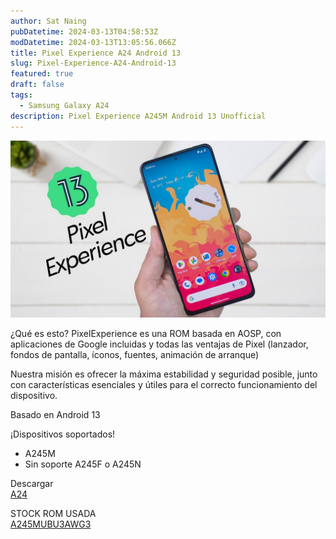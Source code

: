 ```yaml
---
author: Sat Naing
pubDatetime: 2024-03-13T04:58:53Z
modDatetime: 2024-03-13T13:05:56.066Z
title: Pixel Experience A24 Android 13
slug: Pixel-Experience-A24-Android-13
featured: true
draft: false
tags:
  - Samsung Galaxy A24
description: Pixel Experience A245M Android 13 Unofficial
---
```

<img src="/img/pixel-experience-13.jpg">

¿Qué es esto?
PixelExperience es una ROM basada en AOSP, con aplicaciones de Google incluidas y todas las ventajas de Pixel (lanzador, fondos de pantalla, íconos, fuentes, animación de arranque)

Nuestra misión es ofrecer la máxima estabilidad y seguridad posible, junto con características esenciales y útiles para el correcto funcionamiento del dispositivo.

Basado en Android 13


¡Dispositivos soportados!
- A245M
- Sin soporte A245F o A245N

Descargar
<br>
<a href="https://github.com/VictorVasquezZT2005/PIXEL-EXPERIENCE-A245M/releases/tag/PIXEL-EXPERIENSE-13-A245M">A24</a>

STOCK ROM USADA
<br>
<a href="https://samfw.com/firmware/SM-A245M/ZTO/A245MUBU3AWG3">A245MUBU3AWG3</a>